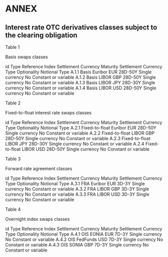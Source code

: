 # ANNEX

## Interest rate OTC derivatives classes subject to the clearing obligation

Table 1

Basis swaps classes

id Type Reference Index Settlement Currency Maturity Settlement Currency Type Optionality Notional Type A.1.1 Basis Euribor EUR 28D-50Y Single currency No Constant or variable A.1.2 Basis LIBOR GBP 28D-50Y Single currency No Constant or variable A.1.3 Basis LIBOR JPY 28D-30Y Single currency No Constant or variable A.1.4 Basis LIBOR USD 28D-50Y Single currency No Constant or variable



Table 2

Fixed-to-float interest rate swaps classes

id Type Reference Index Settlement Currency Maturity Settlement Currency Type Optionality Notional Type A.2.1 Fixed-to-float Euribor EUR 28D-50Y Single currency No Constant or variable A.2.2 Fixed-to-float LIBOR GBP 28D-50Y Single currency No Constant or variable A.2.3 Fixed-to-float LIBOR JPY 28D-30Y Single currency No Constant or variable A.2.4 Fixed-to-float LIBOR USD 28D-50Y Single currency No Constant or variable



Table 3

Forward rate agreement classes

id Type Reference Index Settlement Currency Maturity Settlement Currency Type Optionality Notional Type A.3.1 FRA Euribor EUR 3D-3Y Single currency No Constant or variable A.3.2 FRA LIBOR GBP 3D-3Y Single currency No Constant or variable A.3.3 FRA LIBOR USD 3D-3Y Single currency No Constant or variable



Table 4

Overnight index swaps classes

id Type Reference Index Settlement Currency Maturity Settlement Currency Type Optionality Notional Type A.4.1 OIS EONIA EUR 7D-3Y Single currency No Constant or variable A.4.2 OIS FedFunds USD 7D-3Y Single currency No Constant or variable A.4.3 OIS SONIA GBP 7D-3Y Single currency No Constant or variable

